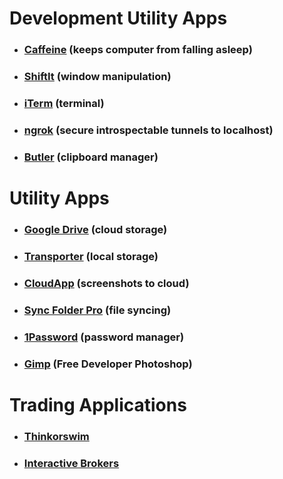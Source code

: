 # Development Utility Apps

* ### [Caffeine](http://caffeine.en.softonic.com/mac) (keeps computer from falling asleep)

* ### [ShiftIt](https://github.com/fikovnik/ShiftIt) (window manipulation)

* ### [iTerm](http://iterm2.com/) (terminal)

* ### [ngrok](https://ngrok.com/) (secure introspectable tunnels to localhost)

* ### [Butler](http://manytricks.com/butler/) (clipboard manager)

# Utility Apps

* ### [Google Drive](https://www.google.com/drive/download/) (cloud storage)

* ### [Transporter](https://secure.connecteddata.com/download/desktop) (local storage)

* ### [CloudApp](https://www.getcloudapp.com/download/) (screenshots to cloud)

* ### [Sync Folder Pro](http://www.greenworldsoft.com/#Sync_Folders_Pro) (file syncing)

* ### [1Password](https://agilebits.com/onepassword) (password manager)

* ### [Gimp](http://www.gimp.org/) (Free Developer Photoshop) 

# Trading Applications

* ### [Thinkorswim](https://www.thinkorswim.com/tos/displayPage.tos?webpage=clientApplication&displayFormat=hide)

* ### [Interactive Brokers](https://www.interactivebrokers.com/en/index.php?f=674&os=mac&ib_entity=llc)

